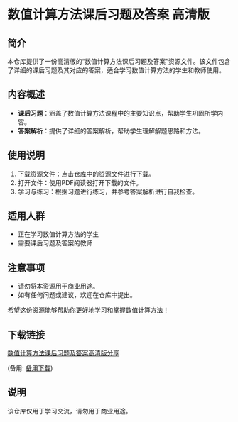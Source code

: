 # 数值计算方法课后习题及答案 高清版

## 简介

本仓库提供了一份高清版的“数值计算方法课后习题及答案”资源文件。该文件包含了详细的课后习题及其对应的答案，适合学习数值计算方法的学生和教师使用。

## 内容概述

- **课后习题**：涵盖了数值计算方法课程中的主要知识点，帮助学生巩固所学内容。
- **答案解析**：提供了详细的答案解析，帮助学生理解解题思路和方法。

## 使用说明

1. 下载资源文件：点击仓库中的资源文件进行下载。
2. 打开文件：使用PDF阅读器打开下载的文件。
3. 学习与练习：根据习题进行练习，并参考答案解析进行自我检查。

## 适用人群

- 正在学习数值计算方法的学生
- 需要课后习题及答案的教师

## 注意事项

- 请勿将本资源用于商业用途。
- 如有任何问题或建议，欢迎在仓库中提出。

希望这份资源能够帮助你更好地学习和掌握数值计算方法！

## 下载链接
[数值计算方法课后习题及答案高清版分享](https://pan.quark.cn/s/fd1e63e44b3a) 

(备用: [备用下载](https://pan.baidu.com/s/1i5UzGYr5ZnswgsrODNvqsA?pwd=1234))

## 说明

该仓库仅用于学习交流，请勿用于商业用途。
